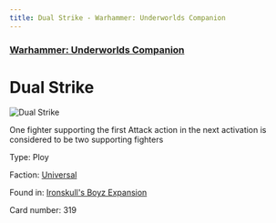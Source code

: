 ```yaml
---
title: Dual Strike - Warhammer: Underworlds Companion
---
```


### [Warhammer: Underworlds Companion](https://guidokessels.github.io/wh-underworlds)

  

# Dual Strike

![Dual Strike](https://warhammerunderworlds.com/wp-content/uploads/sites/6/2017/12/319_ENG-Dual-Strike.png)

One fighter supporting the first Attack action in the next activation is considered to be two supporting fighters

Type: Ploy

Faction: [Universal](https://guidokessels.github.io/wh-underworlds/factions/universal)

Found in: [Ironskull's Boyz Expansion](https://guidokessels.github.io/wh-underworlds/locations/ironskulls-boyz-expansion)

Card number: 319
